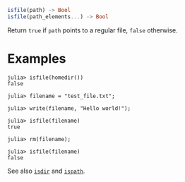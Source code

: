 ```julia
isfile(path) -> Bool
isfile(path_elements...) -> Bool
```

Return `true` if `path` points to a regular file, `false` otherwise.

# Examples

```jldoctest
julia> isfile(homedir())
false

julia> filename = "test_file.txt";

julia> write(filename, "Hello world!");

julia> isfile(filename)
true

julia> rm(filename);

julia> isfile(filename)
false
```

See also [`isdir`](@ref) and [`ispath`](@ref).
